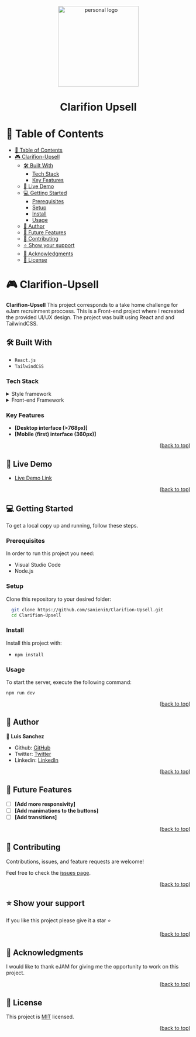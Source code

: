 <div align="center">
 <a href="https://imgbox.com/ftUpMLFI" target="_blank"><img src="https://images2.imgbox.com/fd/29/ftUpMLFI_o.png" alt="personal logo"/ width="220"  height="auto"></a>
  <br/>
 </div>
<div align="center">
  <h1><b>Clarifion Upsell</b></h1>
</div>

<!--

REQUIRED SECTIONS:
- Table of Contents
- About the Project
  - Built With
  - Live Demo
- Getting Started
- Authors
- Future Features
- Contributing
- Show your support
- Acknowledgements
- License

OPTIONAL SECTIONS:
- FAQ
-->

# 📗 Table of Contents

- [📗 Table of Contents](#-table-of-contents)
- [🎮 Clarifion-Upsell ](#-clarifion-upsell-)
  - [🛠 Built With ](#-built-with-)
    - [Tech Stack ](#tech-stack-)
    - [Key Features ](#key-features-)
  - [🚀 Live Demo ](#-live-demo-)
  - [💻 Getting Started ](#-getting-started-)
    - [Prerequisites](#prerequisites)
    - [Setup](#setup)
    - [Install](#install)
    - [Usage](#usage)
  - [👥 Author ](#-author-)
  - [🔭 Future Features ](#-future-features-)
  - [🤝 Contributing ](#-contributing-)
  - [⭐️ Show your support ](#️-show-your-support-)
  - [🙏 Acknowledgments ](#-acknowledgments-)
  - [📝 License ](#-license-)

<!-- PROJECT DESCRIPTION -->

# 🎮 Clarifion-Upsell <a name="about-project"></a>

**Clarifion-Upsell** This project corresponds to a take home challenge for eJam recruinment proccess. This is a Front-end
project where I recreated the provided UI/UX design. The project was built using React and and TailwindCSS.

## 🛠 Built With <a name="built-with"></a>
- `React.js`
- `TailwindCSS`

### Tech Stack <a name="tech-stack"></a>

<details>
  <summary>Style framework</summary>
  <ul>
    <li><a href="https://v2.tailwindcss.com/">TailwindCSS</a></li>
  </ul>
</details>

<details>
<summary>Front-end Framework</summary>
  <ul>
    <li><a href="https://react.dev/">React.js</a></li>
  </ul>
</details>

<!-- Features -->

### Key Features <a name="key-features"></a>

- **[Desktop interface (>768px)]**
- **[Mobile (first) interface (360px)]**

<p align="right">(<a href="#readme-top">back to top</a>)</p>

<!-- LIVE DEMO -->

## 🚀 Live Demo <a name="live-demo"></a>

- [Live Demo Link](https://clarifion.onrender.com/)

<p align="right">(<a href="#readme-top">back to top</a>)</p>


<!-- GETTING STARTED -->

## 💻 Getting Started <a name="getting-started"></a>

To get a local copy up and running, follow these steps.

### Prerequisites

In order to run this project you need:
- Visual Studio Code
- Node.js

### Setup

Clone this repository to your desired folder:

```sh
  git clone https://github.com/sanieni6/Clarifion-Upsell.git
  cd Clarifion-Upsell
```

### Install

Install this project with:

 - `npm install`


### Usage

To start the server, execute the following command:

`npm run dev`


<p align="right">(<a href="#readme-top">back to top</a>)</p>

<!-- AUTHORS -->

## 👥 Author <a name="authors"></a>

👤 **Luis Sanchez**

- Github: [GitHub](https://github.com/sanieni6/)
- Twitter: [Twitter](https://twitter.com/its_luis_sz23)
- Linkedin:  [LinkedIn](https://www.linkedin.com/in/luissanchezz3/)

<p align="right">(<a href="#readme-top">back to top</a>)</p>

<!-- FUTURE FEATURES -->

## 🔭 Future Features <a name="future-features"></a>

- [ ] **[Add more responsivity]**
- [ ] **[Add manimations to the buttons]**
- [ ] **[Add transitions]**

<p align="right">(<a href="#readme-top">back to top</a>)</p>

<!-- CONTRIBUTING -->

## 🤝 Contributing <a name="contributing"></a>

Contributions, issues, and feature requests are welcome!

Feel free to check the [issues page](https://github.com/sanieni6/Clarifion-Upsell/issues).

<p align="right">(<a href="#readme-top">back to top</a>)</p>

<!-- SUPPORT -->

## ⭐️ Show your support <a name="support"></a>

If you like this project please give it a star ⭐️

<p align="right">(<a href="#readme-top">back to top</a>)</p>

<!-- ACKNOWLEDGEMENTS -->

## 🙏 Acknowledgments <a name="acknowledgements"></a>

I would like to thank 
  eJAM for giving me the opportunity to work on this project.


<p align="right">(<a href="#readme-top">back to top</a>)</p>

<!-- LICENSE -->

## 📝 License <a name="license"></a>

This project is [MIT](./LICENSE) licensed.

<p align="right">(<a href="#readme-top">back to top</a>)</p>


